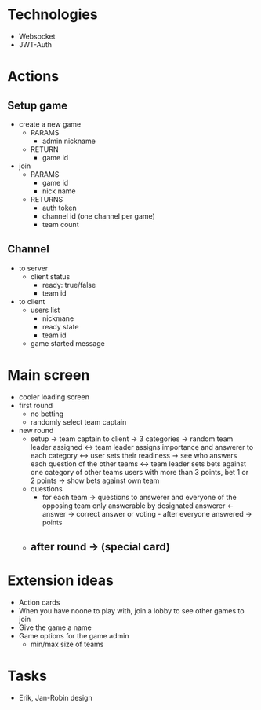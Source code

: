 # Technologies
- Websocket
- JWT-Auth

# Actions

## Setup game
- create a new game
  - PARAMS
    - admin nickname
  - RETURN
    - game id
- join
  - PARAMS
    - game id
    - nick name
  - RETURNS
    - auth token
    - channel id (one channel per game)
    - team count

## Channel
- to server
  - client status
    - ready: true/false
    - team id
- to client
  - users list
    - nickmane
    - ready state
    - team id
  - game started message

# Main screen
- cooler loading screen
- first round
  - no betting
  - randomly select team captain
- new round
  - setup
     -> team captain to client
     -> 3 categories
     -> random team leader assigned
    <-> team leader assigns importance and answerer to each category
    <-> user sets their readiness
     -> see who answers each question of the other teams
    <-> team leader sets bets against one category of other teams
        users with more than 3 points,  bet 1 or 2 points
     -> show bets against own team
  - questions
    - for each team
       -> questions to answerer and everyone of the opposing team
          only answerable by designated answerer
      <-  answer
      ->  correct answer or voting - after everyone answered
      ->  points
  - after round
     -> (special card)
    -

# Extension ideas
- Action cards
- When you have noone to play with, join a lobby to see other games to join
- Give the game a name
- Game options for the game admin
  - min/max size of teams

# Tasks
- Erik, Jan-Robin design
